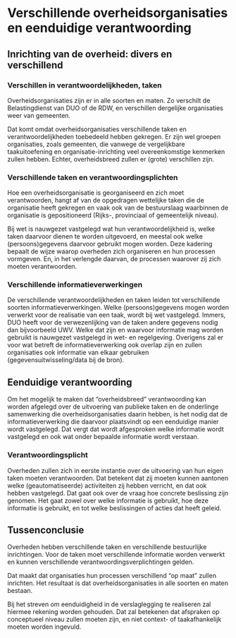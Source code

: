 # Verschillende overheidsorganisaties en eenduidige verantwoording

## Inrichting van de overheid: divers en verschillend

### Verschillen in verantwoordelijkheden, taken

Overheidsorganisaties zijn er in alle soorten en maten. Zo verschilt de Belastingdienst van DUO of de RDW, en verschillen dergelijke organisaties weer van gemeenten.

Dat komt omdat overheidsorganisaties verschillende taken en verantwoordelijkheden toebedeeld hebben gekregen. Er zijn wel groepen organisaties, zoals gemeenten, die vanwege de vergelijkbare taakuitoefening en organisatie-inrichting veel overeenkomstige kenmerken zullen hebben. Echter, overheidsbreed zullen er (grote) verschillen zijn.

### Verschillende taken en verantwoordingsplichten

Hoe een overheidsorganisatie is georganiseerd en zich moet verantwoorden, hangt af van de opgedragen wettelijke taken die de organisatie heeft gekregen en vaak ook van de bestuurslaag waarbinnen de organisatie is gepositioneerd (Rijks-, provinciaal of gemeentelijk niveau).

Bij wet is nauwgezet vastgelegd wat hun verantwoordelijkheid is, welke taken daarvoor dienen te worden uitgevoerd, en meestal ook welke (persoons)gegevens daarvoor gebruikt mogen worden. Deze kadering bepaalt de wijze waarop overheden zich organiseren en hun processen vormgeven. En, in het verlengde daarvan, de processen waarover zij zich moeten verantwoorden.

### Verschillende informatieverwerkingen

De verschillende verantwoordelijkheden en taken leiden tot verschillende soorten informatieverwerkingen. Welke (persoons)gegevens mogen worden verwerkt voor de realisatie van een taak, wordt bij wet vastgelegd. Immers, DUO heeft voor de verwezenlijking van de taken andere gegevens nodig dan bijvoorbeeld UWV. Welke dat zijn en waarvoor informatie mag worden gebruikt is nauwgezet vastgelegd in wet- en regelgeving. Overigens zal er voor wat betreft de informatieverwerking ook overlap zijn en zullen organisaties ook informatie van elkaar gebruiken (gegevensuitwisseling/data bij de bron).

## Eenduidige verantwoording

Om het mogelijk te maken dat “overheidsbreed” verantwoording kan worden afgelegd over de uitvoering van publieke taken en de onderlinge samenwerking die overheidsorganisaties daarin hebben, is het nodig dat de informatieverwerking die daarvoor plaatsvindt op een eenduidige manier wordt vastgelegd. Dat vergt dat wordt afgesproken welke informatie wordt vastgelegd en ook wat onder bepaalde informatie wordt verstaan.

### Verantwoordingsplicht

Overheden zullen zich in eerste instantie over de uitvoering van hun eigen taken moeten verantwoorden. Dat betekent dat zij moeten kunnen aantonen welke (geautomatiseerde) activiteiten zij hebben verricht, en dat ook hebben vastgelegd. Dat gaat ook over de vraag hoe concrete beslissing zijn genomen. Het gaat zowel over welke informatie is gebruikt, hoe deze informatie is gebruikt, en tot welke beslissingen of acties dat heeft geleid.

## Tussenconclusie

Overheden hebben verschillende taken en verschillende bestuurlijke inrichtingen. Voor de taken moet verschillende informatie worden verwerkt en kunnen verschillende verantwoordingsverplichtingen gelden.

Dat maakt dat organisaties hun processen verschillend “op maat” zullen inrichten. Het resultaat is dat overheidsorganisaties in alle soorten en maten bestaan. 

Bij het streven om eenduidigheid in de verslaglegging te realiseren zal hiermee rekening worden gehouden. Dat zal betekenen dat afspraken op conceptueel niveau zullen moeten zijn, en niet context- of taakafhankelijk moeten worden ingevuld.
